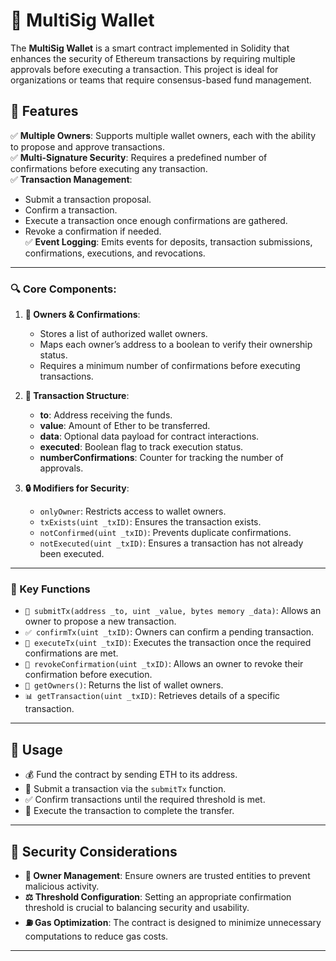 # 🚀 MultiSig Wallet

The **MultiSig Wallet** is a smart contract implemented in Solidity that enhances the security of Ethereum transactions by requiring multiple approvals before executing a transaction. This project is ideal for organizations or teams that require consensus-based fund management.

## 🌟 Features
✅ **Multiple Owners**: Supports multiple wallet owners, each with the ability to propose and approve transactions.  
✅ **Multi-Signature Security**: Requires a predefined number of confirmations before executing any transaction.  
✅ **Transaction Management**:  
   -  Submit a transaction proposal.  
   - Confirm a transaction.  
   - Execute a transaction once enough confirmations are gathered.  
   - Revoke a confirmation if needed.  
✅ **Event Logging**: Emits events for deposits, transaction submissions, confirmations, executions, and revocations.

---


### 🔍 Core Components:
1. **👥 Owners & Confirmations**:
   - Stores a list of authorized wallet owners.
   - Maps each owner’s address to a boolean to verify their ownership status.
   - Requires a minimum number of confirmations before executing transactions.

2. **📄 Transaction Structure**:
   - **to**: Address receiving the funds.
   - **value**: Amount of Ether to be transferred.
   - **data**: Optional data payload for contract interactions.
   - **executed**: Boolean flag to track execution status.
   - **numberConfirmations**: Counter for tracking the number of approvals.

3. **🔒 Modifiers for Security**:
   - `onlyOwner`: Restricts access to wallet owners.
   - `txExists(uint _txID)`: Ensures the transaction exists.
   - `notConfirmed(uint _txID)`: Prevents duplicate confirmations.
   - `notExecuted(uint _txID)`: Ensures a transaction has not already been executed.

---

### 🔑 Key Functions

- `📌 submitTx(address _to, uint _value, bytes memory _data)`: Allows an owner to propose a new transaction.
- `✅ confirmTx(uint _txID)`: Owners can confirm a pending transaction.
- `🚀 executeTx(uint _txID)`: Executes the transaction once the required confirmations are met.
- `🔄 revokeConfirmation(uint _txID)`: Allows an owner to revoke their confirmation before execution.
- `👥 getOwners()`: Returns the list of wallet owners.
- `📊 getTransaction(uint _txID)`: Retrieves details of a specific transaction.

---



## 🎯 Usage
- 💰 Fund the contract by sending ETH to its address.
- 📌 Submit a transaction via the `submitTx` function.
- ✅ Confirm transactions until the required threshold is met.
- 🚀 Execute the transaction to complete the transfer.

---

## 🔐 Security Considerations
- **👥 Owner Management**: Ensure owners are trusted entities to prevent malicious activity.
- **⚖️ Threshold Configuration**: Setting an appropriate confirmation threshold is crucial to balancing security and usability.
- **⛽ Gas Optimization**: The contract is designed to minimize unnecessary computations to reduce gas costs.

---


